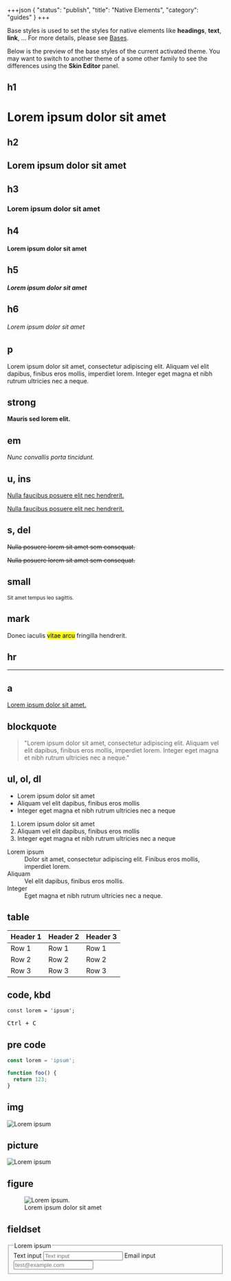+++json
{
  "status": "publish",
  "title": "Native Elements",
  "category": "guides"
}
+++

Base styles is used to set the styles for native elements like **headings**, **text**, **link**, ... For more details, please see [Bases](/ui/base).

Below is the preview of the base styles of the current activated theme. You may want to switch to another theme of a some other family to see the differences using the **Skin Editor** panel.

## h1

<div><h1>Lorem ipsum dolor sit amet</h1></div>

## h2

<div><h2>Lorem ipsum dolor sit amet</h2></div>

## h3

<div><h3>Lorem ipsum dolor sit amet</h3></div>

## h4

<div><h4>Lorem ipsum dolor sit amet</h4></div>

## h5

<div><h5>Lorem ipsum dolor sit amet</h5></div>

## h6

<div><h6>Lorem ipsum dolor sit amet</h6></div>

## p

Lorem ipsum dolor sit amet, consectetur adipiscing elit. Aliquam vel elit dapibus, finibus eros mollis, imperdiet lorem. Integer eget magna et nibh rutrum ultricies nec a neque.

## strong

**Mauris sed lorem elit.**

## em

_Nunc convallis porta tincidunt._

## u, ins

<u>Nulla faucibus posuere elit nec hendrerit.</u>

<ins>Nulla faucibus posuere elit nec hendrerit.</ins>

## s, del

<del>Nulla posuere lorem sit amet sem consequat.</del>

<s>Nulla posuere lorem sit amet sem consequat.</s>

## small

<small>Sit amet tempus leo sagittis.</small>

## mark

Donec iaculis <mark>vitae arcu</mark> fringilla hendrerit.

## hr

---

## a

[Lorem ipsum dolor sit amet.](#)

## blockquote

> "Lorem ipsum dolor sit amet, consectetur adipiscing elit. Aliquam vel elit dapibus, finibus eros mollis, imperdiet lorem. Integer eget magna et nibh rutrum ultricies nec a neque."

## ul, ol, dl

- Lorem ipsum dolor sit amet
- Aliquam vel elit dapibus, finibus eros mollis
- Integer eget magna et nibh rutrum ultricies nec a neque

1. Lorem ipsum dolor sit amet
2. Aliquam vel elit dapibus, finibus eros mollis
3. Integer eget magna et nibh rutrum ultricies nec a neque

<dl>
  <dt>Lorem ipsum</dt>
  <dd>Dolor sit amet, consectetur adipiscing elit. Finibus eros mollis, imperdiet lorem.</dd>

  <dt>Aliquam</dt>
  <dd>Vel elit dapibus, finibus eros mollis.</dd>

  <dt>Integer</dt>
  <dd>Eget magna et nibh rutrum ultricies nec a neque.</dd>
</dl>

## table

| Header 1 | Header 2 | Header 3 |
| -------- | -------- | -------- |
| Row 1    | Row 1    | Row 1    |
| Row 2    | Row 2    | Row 2    |
| Row 3    | Row 3    | Row 3    |

## code, kbd

`const lorem = 'ipsum';`

<kbd>Ctrl + C</kbd>

## pre code

```js
const lorem = 'ipsum';

function foo() {
  return 123;
}
```

## img

![Lorem ipsum](https://placehold.co/600x400?text=Image)

## picture

<picture>
  <source srcset="https://placehold.co/800x600?text=srcset%3Ddesktop" media="(min-width: 992px)">
  <source srcset="https://placehold.co/600x400?text=srcset%3Dtablet" media="(min-width: 768px)">
  <img src="https://placehold.co/500x300?text=srcset%3Dmobile" alt="Lorem ipsum">
</picture>

## figure

<figure>
  <img src="https://placehold.co/600x400?text=Figure" alt="Lorem ipsum." />
  <figcaption>Lorem ipsum dolor sit amet</figcaption>
</figure>

## fieldset

<fieldset>
  <legend>Lorem ipsum</legend>

  <label>
    <span>Text input</span>
    <input type="text" placeholder="Text input" />
  </label>

  <label>
    <span>Email input</span>
    <input type="email" placeholder="test@example.com" />
  </label>
</fieldset>
